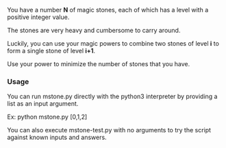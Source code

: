 You have a number **N** of magic stones, each of which has a level with a positive integer value.

The stones are very heavy and cumbersome to carry around.

Luckily, you can use your magic powers to combine two stones of level **i** to form a single stone of level **i+1**.

Use your power to minimize the number of stones that you have.

### Usage

You can run mstone.py directly with the python3 interpreter by providing a list as an input argument.

Ex: python mstone.py [0,1,2]

You can also execute mstone-test.py with no arguments to try the script against known inputs and answers.